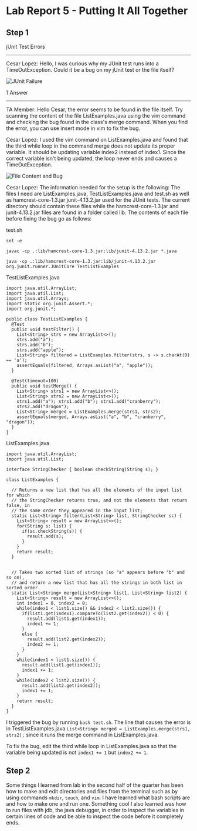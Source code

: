 # Lab Report 5 - Putting It All Together

## Step 1

jUnit Test Errors

***

Cesar Lopez: Hello, I was curious why my JUnit test runs into a TimeOutException. Could it be a bug on my jUnit test or the file itself?

![JUnit Failure](https://github.com/Lope879/cse15l-lab-reports/assets/100965607/4a4a4cd0-e5b2-4569-a01c-c0a00ac38428)


1 Answer

***

TA Member: Hello Cesar, the error seems to be found in the file itself. Try scanning the content of the file ListExamples.java using the vim command and
checking the bug found in the class's merge command. When you find the error, you can use insert mode in vim to fix the bug.

Cesar Lopez: I used the vim command on ListExamples.java and found that the third while loop in the command merge does not update its proper variable.
It should be updating variable index2 instead of index1. Since the correct variable isn't being updated, the loop never ends and causes a TimeOutException.

![File Content and Bug](https://github.com/Lope879/cse15l-lab-reports/assets/100965607/209e2159-5f50-4d11-b4a7-ac8dd92d6564)

Cesar Lopez: The information needed for the setup is the following: 
The files I need are ListExamples.java, TestListExamples.java and test.sh as well as hamcrest-core-1.3.jar  junit-4.13.2.jar used for the JUnit tests.
The current directory should contain these files while the hamcrest-core-1.3.jar and junit-4.13.2.jar files are found in a folder called lib.
The contents of each file before fixing the bug go as follows:

test.sh

```
set -e

javac -cp .:lib/hamcrest-core-1.3.jar:lib/junit-4.13.2.jar *.java

java -cp .:lib/hamcrest-core-1.3.jar:lib/junit-4.13.2.jar org.junit.runner.JUnitCore TestListExamples
```

TestListExamples.java

```
import java.util.ArrayList;
import java.util.List;
import java.util.Arrays;
import static org.junit.Assert.*;
import org.junit.*;

public class TestListExamples {
  @Test
  public void testFilter() {
    List<String> strs = new ArrayList<>();
    strs.add("a");
    strs.add("b");
    strs.add("apple");
    List<String> filtered = ListExamples.filter(strs, s -> s.charAt(0) == 'a');
    assertEquals(filtered, Arrays.asList("a", "apple"));
  }
  
  @Test(timeout=100)
  public void testMerge() {
    List<String> strs1 = new ArrayList<>();
    List<String> strs2 = new ArrayList<>();
    strs1.add("a"); strs1.add("b"); strs1.add("cranberry");
    strs2.add("dragon");
    List<String> merged = ListExamples.merge(strs1, strs2);
    assertEquals(merged, Arrays.asList("a", "b", "cranberry", "dragon"));
  }
}
```

ListExamples.java

```
import java.util.ArrayList;
import java.util.List;

interface StringChecker { boolean checkString(String s); }

class ListExamples {

  // Returns a new list that has all the elements of the input list for which
  // the StringChecker returns true, and not the elements that return false, in
  // the same order they appeared in the input list;
  static List<String> filter(List<String> list, StringChecker sc) {
    List<String> result = new ArrayList<>();
    for(String s: list) {
      if(sc.checkString(s)) {
        result.add(s);
      }
    }
    return result;
  }


  // Takes two sorted list of strings (so "a" appears before "b" and so on),
  // and return a new list that has all the strings in both list in sorted order.
  static List<String> merge(List<String> list1, List<String> list2) {
    List<String> result = new ArrayList<>();
    int index1 = 0, index2 = 0;
    while(index1 < list1.size() && index2 < list2.size()) {
      if(list1.get(index1).compareTo(list2.get(index2)) < 0) {
        result.add(list1.get(index1));
        index1 += 1;
      }
      else {
        result.add(list2.get(index2));
        index2 += 1;
      }
    }
    while(index1 < list1.size()) {
      result.add(list1.get(index1));
      index1 += 1;
    }
    while(index2 < list2.size()) {
      result.add(list2.get(index2));
      index1 += 1;
    }
    return result;
  }
}
```

I triggered the bug by running `bash test.sh`. The line that causes the error is in TestListExamples.java `List<String> merged = ListExamples.merge(strs1, strs2);` 
since it runs the merge command in ListExamples.java.

To fix the bug, edit the third while loop in ListExamples.java so that the variable being updated is not `index1 += 1` but `index2 += 1`.


## Step 2 

Some things I learned from lab in the second half of the quarter has been how to make and edit directories and files from the terminal such as by using commands `mkdir`, `touch`, and `vim`. 
I have learned what bash scripts are and how to make one and run one. Something cool I also learned was how to run files with jdb, the java debugger, in order to inspect the variables in certain lines of code
and be able to inspect the code before it completely ends.
